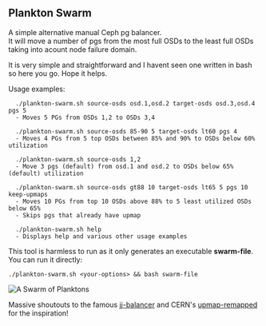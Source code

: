 ## Plankton Swarm
A simple alternative manual Ceph pg balancer.  
It will move a number of pgs from the most full OSDs to the least full OSDs taking into acount node failure domain.  

It is very simple and straightforward and I havent seen one written in bash so here you go. Hope it helps.  

Usage examples:
```   
  ./plankton-swarm.sh source-osds osd.1,osd.2 target-osds osd.3,osd.4 pgs 5
  - Moves 5 PGs from OSDs 1,2 to OSDs 3,4

  ./plankton-swarm.sh source-osds 85-90 5 target-osds lt60 pgs 4
  - Moves 4 PGs from 5 top OSDs between 85% and 90% to OSDs below 60% utilization

  ./plankton-swarm.sh source-osds 1,2
  - Move 3 pgs (default) from osd.1 and osd.2 to OSDs below 65% (default) utilization

  ./plankton-swarm.sh source-osds gt88 10 target-osds lt65 5 pgs 10 keep-upmaps
  - Moves 10 PGs from top 10 OSDs above 88% to 5 least utilized OSDs below 65%
  - Skips pgs that already have upmap

  ./plankton-swarm.sh help
  - Displays help and various other usage examples
```

This tool is harmless to run as it only generates an executable **swarm-file**.
You can run it directly:
```
./plankton-swarm.sh <your-options> && bash swarm-file
```

  
![A Swarm of Planktons](https://images.squarespace-cdn.com/content/v1/5bb9f390da50d330b261fdc8/1581283147743-OFR7YJ9ZF69KWW2ZYS2G/GPTempDownload+2.JPG)

Massive shoutouts to the famous [jj-balancer](https://github.com/TheJJ/ceph-balancer) and CERN's [upmap-remapped](https://github.com/cernceph/ceph-scripts/blob/master/tools/upmap/upmap-remapped.py) for the inspiration!


